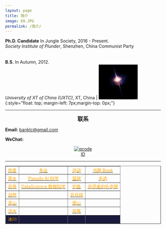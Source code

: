 ```yaml
---
layout: page
title: 简介
image: 69.JPG
permalink: /简介/
---
```



<p style='text-align: justify;'></p>

**Ph.D. Candidate** In Jungle Society, 2016 - Present.<br> 
*Society Institute of Plunder*, Shenzhen, China Communist Party <br><br>
<br>**B.S.** In Autumn,  2012. <br>
*University of XT of China (UXTC)*, XT, China  | <img src="/img/14.jpg" alt="" width="25%">{:style="float: top; margin-left: 7px;margin-top: 0px;"}
<br>

* * * 

**<font size="4.5"><center>联系</center></font>**

**Email:** banklc@gmail.com

**WeChat:** <center><a href="https://imgchr.com/i/rsXKYD"><img src="https://s3.ax1x.com/2020/12/23/rsXKYD.jpg" alt="qcode" border="0" /><br><center> ID 
  
---
<div class="table-container">
  <table border="1" style="color:orange;">
    <tr align="center" ><td>热爱 </td><td>专业 </td><td>运动 </td><td>书籍 Book </td></tr>
    <tr align="center" ><td>家乡</td><td>Pseudo AI 科学 </td><td>篮球 </td><td>毛选 </td></tr>
    <tr align="center" ><td>风景</td><td>DataScience 数据科学 </td><td>钓鱼 </td><td>说谎者的扑克牌 </td></tr>
    <tr align="center" ><td>自然</td><td> </td><td>乒乓球 </td><td> </td></tr>
    <tr align="center" ><td>高山</td><td> </td><td>爬山 </td><td> </td></tr>
    <tr align="center" ><td>流水</td><td> </td><td>风筝 </td><td> </td></tr>
    <tr align="center" bgcolor="#1a1a3d"><td>冰川</td><td> </td><td> </td><td> </td></tr>
  </table>
</div>

